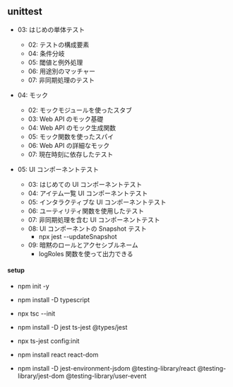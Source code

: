 ## unittest

- 03: はじめの単体テスト

  - 02: テストの構成要素
  - 04: 条件分岐
  - 05: 閾値と例外処理
  - 06: 用途別のマッチャー
  - 07: 非同期処理のテスト

- 04: モック

  - 02: モックモジュールを使ったスタブ
  - 03: Web API のモック基礎
  - 04: Web API のモック生成関数
  - 05: モック関数を使ったスパイ
  - 06: Web API の詳細なモック
  - 07: 現在時刻に依存したテスト

- 05: UI コンポーネントテスト

  - 03: はじめての UI コンポーネントテスト
  - 04: アイテム一覧 UI コンポーネントテスト
  - 05: インタラクティブな UI コンポーネントテスト
  - 06: ユーティリティ関数を使用したテスト
  - 07: 非同期処理を含む UI コンポーネントテスト
  - 08: UI コンポーネントの Snapshot テスト
    - npx jest --updateSnapshot
  - 09: 暗黙のロールとアクセシブルネーム
    - logRoles 関数を使って出力できる

#### setup

- npm init -y
- npm install -D typescript
- npx tsc --init
- npm install -D jest ts-jest @types/jest
- npx ts-jest config:init

- npm install react react-dom
- npm install -D jest-environment-jsdom @testing-library/react @testing-library/jest-dom @testing-library/user-event
